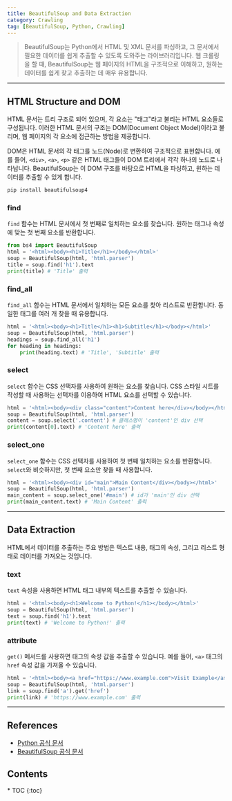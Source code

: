 ```yaml
---
title: BeautifulSoup and Data Extraction
category: Crawling
tag: [BeautifulSoup, Python, Crawling]
---
```


> BeautifulSoup는 Python에서 HTML 및 XML 문서를 파싱하고, 그 문서에서 필요한 데이터를 쉽게 추출할 수 있도록 도와주는 라이브러리입니다. 웹 크롤링을 할 때, BeautifulSoup는 웹 페이지의 HTML을 구조적으로 이해하고, 원하는 데이터를 쉽게 찾고 추출하는 데 매우 유용합니다.

---

## HTML Structure and DOM
HTML 문서는 트리 구조로 되어 있으며, 각 요소는 "태그"라고 불리는 HTML 요소들로 구성됩니다. 이러한 HTML 문서의 구조는 DOM(Document Object Model)이라고 불리며, 웹 페이지의 각 요소에 접근하는 방법을 제공합니다.

DOM은 HTML 문서의 각 태그를 노드(Node)로 변환하여 구조적으로 표현합니다. 예를 들어, `<div>`, `<a>`, `<p>` 같은 HTML 태그들이 DOM 트리에서 각각 하나의 노드로 나타납니다. BeautifulSoup는 이 DOM 구조를 바탕으로 HTML을 파싱하고, 원하는 데이터를 추출할 수 있게 합니다.

```bash
pip install beautifulsoup4
```

### find
`find` 함수는 HTML 문서에서 첫 번째로 일치하는 요소를 찾습니다. 원하는 태그나 속성에 맞는 첫 번째 요소를 반환합니다.

```python
from bs4 import BeautifulSoup
html = '<html><body><h1>Title</h1></body></html>'
soup = BeautifulSoup(html, 'html.parser')
title = soup.find('h1').text
print(title) # 'Title' 출력
```

### find_all
`find_all` 함수는 HTML 문서에서 일치하는 모든 요소를 찾아 리스트로 반환합니다. 동일한 태그를 여러 개 찾을 때 유용합니다.

```python
html = '<html><body><h1>Title</h1><h1>Subtitle</h1></body></html>'
soup = BeautifulSoup(html, 'html.parser')
headings = soup.find_all('h1')
for heading in headings:
    print(heading.text) # 'Title', 'Subtitle' 출력
```

### select
`select` 함수는 CSS 선택자를 사용하여 원하는 요소를 찾습니다. CSS 스타일 시트를 작성할 때 사용하는 선택자를 이용하여 HTML 요소를 선택할 수 있습니다.

```python
html = '<html><body><div class="content">Content here</div></body></html>'
soup = BeautifulSoup(html, 'html.parser')
content = soup.select('.content') # 클래스명이 'content'인 div 선택
print(content[0].text) # 'Content here' 출력
```

### select_one
`select_one` 함수는 CSS 선택자를 사용하여 첫 번째 일치하는 요소를 반환합니다. `select`와 비슷하지만, 첫 번째 요소만 찾을 때 사용합니다.

```python
html = '<html><body><div id="main">Main Content</div></body></html>'
soup = BeautifulSoup(html, 'html.parser')
main_content = soup.select_one('#main') # id가 'main'인 div 선택
print(main_content.text) # 'Main Content' 출력
```

---

## Data Extraction
HTML에서 데이터를 추출하는 주요 방법은 텍스트 내용, 태그의 속성, 그리고 리스트 형태로 데이터를 가져오는 것입니다. 

### text
`text` 속성을 사용하면 HTML 태그 내부의 텍스트를 추출할 수 있습니다.

```python
html = '<html><body><h1>Welcome to Python!</h1></body></html>'
soup = BeautifulSoup(html, 'html.parser')
text = soup.find('h1').text
print(text) # 'Welcome to Python!' 출력
```

### attribute
`get()` 메서드를 사용하면 태그의 속성 값을 추출할 수 있습니다. 예를 들어, `<a>` 태그의 `href` 속성 값을 가져올 수 있습니다.

```python
html = '<html><body><a href="https://www.example.com">Visit Example</a></body></html>'
soup = BeautifulSoup(html, 'html.parser')
link = soup.find('a').get('href')
print(link) # 'https://www.example.com' 출력
```

---

## References
- [Python 공식 문서](https://docs.python.org/3/)
- [BeautifulSoup 공식 문서](https://www.crummy.com/software/BeautifulSoup/)

<nav class="post-toc" markdown="1">
  <h2>Contents</h2>
* TOC
{:toc}
</nav>
